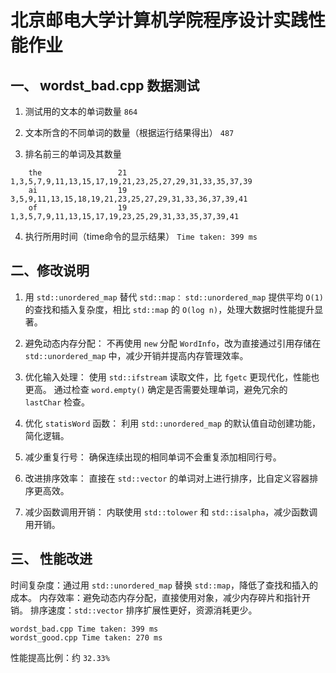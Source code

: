 # 北京邮电大学计算机学院程序设计实践性能作业

## 一、 wordst_bad.cpp 数据测试

1. 测试用的文本的单词数量
    `864`

2. 文本所含的不同单词的数量（根据运行结果得出）
    `487`

3. 排名前三的单词及其数量
```
    the                 21   1,3,5,7,9,11,13,15,17,19,21,23,25,27,29,31,33,35,37,39
    ai                  19   3,5,9,11,13,15,18,19,21,23,25,27,29,31,33,36,37,39,41
    of                  19   1,3,5,7,9,11,13,15,17,19,23,25,29,31,33,35,37,39,41
```

4. 执行所用时间（time命令的显示结果）
    `Time taken: 399 ms`

## 二、修改说明

1. 用 `std::unordered_map` 替代 `std::map：`
    `std::unordered_map` 提供平均 `O(1)` 的查找和插入复杂度，相比 `std::map` 的 `O(log n)`，处理大数据时性能提升显著。

2. 避免动态内存分配：
    不再使用 `new` 分配 `WordInfo`，改为直接通过引用存储在 `std::unordered_map` 中，减少开销并提高内存管理效率。

3. 优化输入处理：
    使用 `std::ifstream` 读取文件，比 `fgetc` 更现代化，性能也更高。
    通过检查 `word.empty()` 确定是否需要处理单词，避免冗余的 `lastChar` 检查。

4. 优化 `statisWord` 函数：
    利用 `std::unordered_map` 的默认值自动创建功能，简化逻辑。

5. 减少重复行号：
    确保连续出现的相同单词不会重复添加相同行号。

6. 改进排序效率：
    直接在 `std::vector` 的单词对上进行排序，比自定义容器排序更高效。

7. 减少函数调用开销：
    内联使用 `std::tolower` 和 `std::isalpha`，减少函数调用开销。
    
## 三、 性能改进

时间复杂度：通过用 `std::unordered_map` 替换 `std::map`，降低了查找和插入的成本。
内存效率：避免动态内存分配，直接使用对象，减少内存碎片和指针开销。
排序速度：`std::vector` 排序扩展性更好，资源消耗更少。
```
wordst_bad.cpp Time taken: 399 ms
wordst_good.cpp Time taken: 270 ms
```
性能提高比例：约 `32.33%`